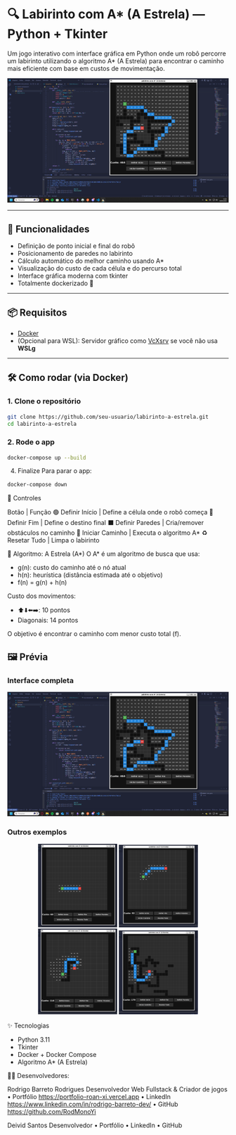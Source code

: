 # 🔍 Labirinto com A* (A Estrela) — Python + Tkinter

Um jogo interativo com interface gráfica em Python onde um robô percorre um labirinto utilizando o algoritmo A* (A Estrela) para encontrar o caminho mais eficiente com base em custos de movimentação.

<p align="center">
  <img src="./src/assets/imgs/preview.png" alt="Preview principal" width="600"/>
</p>

---

## 🚀 Funcionalidades

- Definição de ponto inicial e final do robô
- Posicionamento de paredes no labirinto
- Cálculo automático do melhor caminho usando A*
- Visualização do custo de cada célula e do percurso total
- Interface gráfica moderna com tkinter
- Totalmente dockerizado 🐳

---

## 📦 Requisitos

- [Docker](https://www.docker.com/)
- (Opcional para WSL): Servidor gráfico como [VcXsrv](https://sourceforge.net/projects/vcxsrv/) se você não usa **WSLg**

---

## 🛠️ Como rodar (via Docker)

### 1. Clone o repositório

```bash
git clone https://github.com/seu-usuario/labirinto-a-estrela.git
cd labirinto-a-estrela
```
### 2. Rode o app
```bash
docker-compose up --build
```
4. Finalize
Para parar o app:
```bash
docker-compose down
```

📐 Controles

Botão | Função
🟢 Definir Início | Define a célula onde o robô começa
🔴 Definir Fim | Define o destino final
⬛ Definir Paredes | Cria/remover obstáculos no caminho
🧠 Iniciar Caminho | Executa o algoritmo A*
♻️ Resetar Tudo | Limpa o labirinto


🧠 Algoritmo: A Estrela (A*)
O A* é um algoritmo de busca que usa:

- g(n): custo do caminho até o nó atual
- h(n): heurística (distância estimada até o objetivo)
- f(n) = g(n) + h(n)

Custo dos movimentos:

- ⬆️⬇️⬅️➡️: 10 pontos
- Diagonais: 14 pontos

O objetivo é encontrar o caminho com menor custo total (f).

## 🖼️ Prévia

### Interface completa

<p align="center">
  <img src="./src/assets/imgs/preview.png" alt="Preview principal" width="600"/>
</p>

### Outros exemplos

<p align="center">
  <img src="./src/assets/imgs/1.png" alt="Exemplo 1" width="180"/>
  <img src="./src/assets/imgs/2.png" alt="Exemplo 2" width="180"/>
  <img src="./src/assets/imgs/3.png" alt="Exemplo 3" width="180"/>
  <img src="./src/assets/imgs/4.png" alt="Exemplo 4" width="180"/>
</p>


✨ Tecnologias
- Python 3.11
- Tkinter
- Docker + Docker Compose
- Algoritmo A* (A Estrela)

👨‍💻 Desenvolvedores:

Rodrigo Barreto Rodrigues
    Desenvolvedor Web Fullstack & Criador de jogos
    • Portfólio https://portfolio-roan-xi.vercel.app
    • LinkedIn https://www.linkedin.com/in/rodrigo-barreto-dev/
    • GitHub https://github.com/RodMonoYi


Deivid Santos
    Desenvolvedor
    • Portfólio
    • LinkedIn 
    • GitHub



